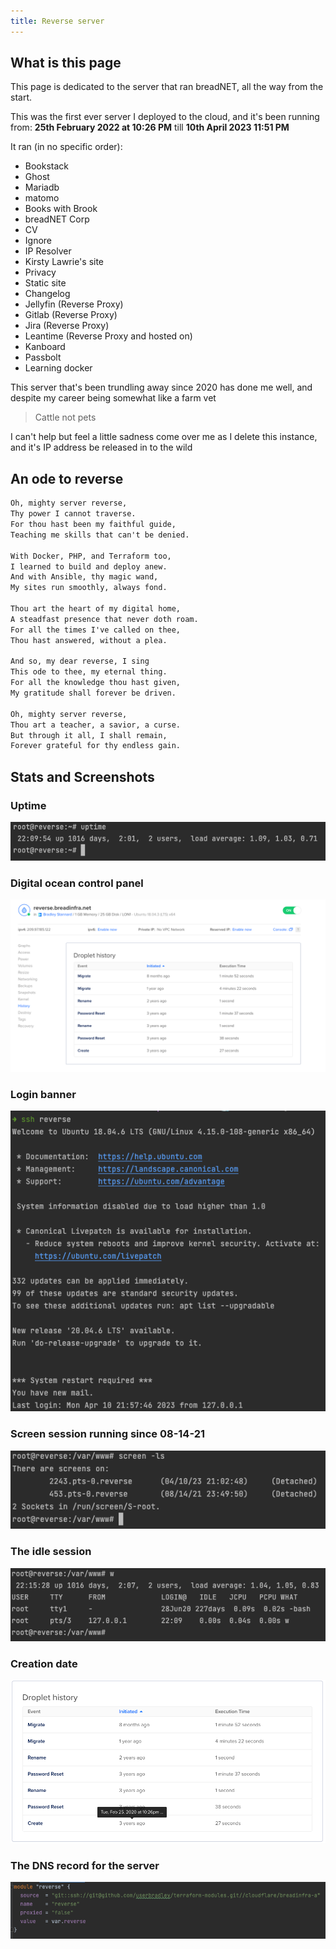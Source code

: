 ```yaml
---
title: Reverse server
---
```


## What is this page

This page is dedicated to the server that ran breadNET, all the way from the start.

This was the first ever server I deployed to the cloud, and it's been running from: **25th February 2022 at 10:26 PM** 
till **10th April 2023 11:51 PM**

It ran (in no specific order): 

- Bookstack
- Ghost
- Mariadb
- matomo
- Books with Brook
- breadNET Corp
- CV
- Ignore
- IP Resolver
- Kirsty Lawrie's site
- Privacy
- Static site
- Changelog
- Jellyfin (Reverse Proxy)
- Gitlab (Reverse Proxy)
- Jira (Reverse Proxy)
- Leantime (Reverse Proxy and hosted on)
- Kanboard
- Passbolt
- Learning docker

This server that's been trundling away since 2020 has done me well, and despite my career being somewhat like a farm vet

> Cattle not pets

I can't help but feel a little sadness come over me as I delete this instance, and it's IP address be released in to the wild

## An ode to reverse

```markdown
Oh, mighty server reverse,
Thy power I cannot traverse.
For thou hast been my faithful guide,
Teaching me skills that can't be denied.

With Docker, PHP, and Terraform too,
I learned to build and deploy anew.
And with Ansible, thy magic wand,
My sites run smoothly, always fond.

Thou art the heart of my digital home,
A steadfast presence that never doth roam.
For all the times I've called on thee,
Thou hast answered, without a plea.

And so, my dear reverse, I sing
This ode to thee, my eternal thing.
For all the knowledge thou hast given,
My gratitude shall forever be driven.

Oh, mighty server reverse,
Thou art a teacher, a savior, a curse.
But through it all, I shall remain,
Forever grateful for thy endless gain.
```

## Stats and Screenshots

### Uptime

![img.png](../../assets/reverse-uptime.png)

### Digital ocean control panel

![img_1.png](../../assets/revere-do-history.png)

### Login banner

![img_2.png](../../assets/reverse-banner.png)

### Screen session running since 08-14-21

![img_3.png](../../assets/reverse-screen.png)

### The idle session

![img_4.png](../../assets/reverse-sessions.png)

### Creation date

![img_5.png](../../assets/reverse-createdate.png)

### The DNS record for the server

![img_6.png](../../assets/reverse-dns.png)

